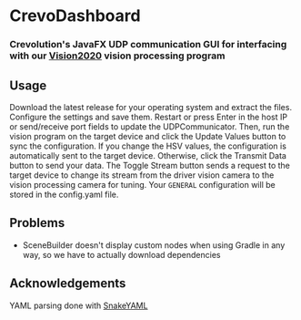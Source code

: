 # CrevoDashboard

### Crevolution's JavaFX UDP communication GUI for interfacing with our [Vision2020](https://github.com/CrevolutionRoboticsProgramming/Vision2020) vision processing program

## Usage

Download the latest release for your operating system and extract the files. Configure the settings and save them. Restart or press Enter in the host IP or send/receive port fields to update the UDPCommunicator. Then, run the vision program on the target device and click the Update Values button to sync the configuration. If you change the HSV values, the configuration is automatically sent to the target device. Otherwise, click the Transmit Data button to send your data. The Toggle Stream button sends a request to the target device to change its stream from the driver vision camera to the vision processing camera for tuning. Your ```GENERAL``` configuration will be stored in the config.yaml file.

## Problems

* SceneBuilder doesn't display custom nodes when using Gradle in any way, so we have to actually download dependencies

## Acknowledgements

YAML parsing done with [SnakeYAML](https://bitbucket.org/asomov/snakeyaml/)
